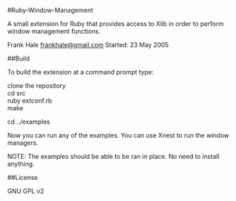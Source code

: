 #Ruby-Window-Management

A small extension for Ruby that provides access to Xlib in order to perform window management functions.

Frank Hale <frankhale@gmail.com>
Started: 23 May 2005

##Build

To build the extension at a command prompt type:

clone the repository  
cd src  
ruby extconf.rb  
make  

cd ../examples  

Now you can run any of the examples. You can use Xnest to run the window
managers.

NOTE: The examples should be able to be ran in place. No need to install anything.

##License

GNU GPL v2

